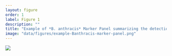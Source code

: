 ```yaml
---
layout: figure
order: 1
label: Figure 1
description: ""
title: "Example of *B. anthracis* Marker Panel summarizing the detection of the *plcR* SNP, the pXO1 and pXO2 plasmids, and the *B. anthacis* core genome. [Link to example on the One Codex platform]()."
image: "data/figures/example-Banthracis-marker-panel.png"
---
```

<img src="{{ site.baseurl }}/data/figures/example-Banthracis-marker-panel.png">
